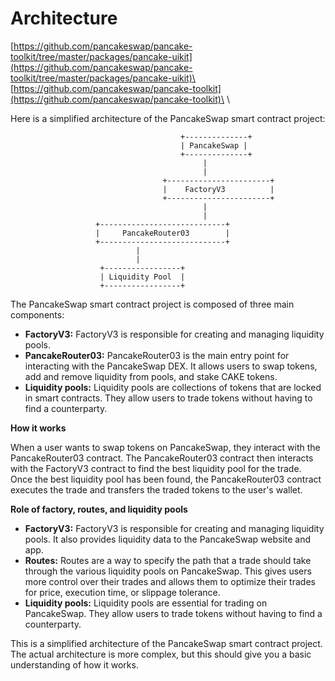 # Architecture

[https://github.com/pancakeswap/pancake-toolkit/tree/master/packages/pancake-uikit](https://github.com/pancakeswap/pancake-toolkit/tree/master/packages/pancake-uikit)\
\
[https://github.com/pancakeswap/pancake-toolkit](https://github.com/pancakeswap/pancake-toolkit)\
\


Here is a simplified architecture of the PancakeSwap smart contract project:

```
                                      +--------------+
                                      | PancakeSwap |
                                      +--------------+
                                           |
                                           |
                                  +-----------------------+
                                  |    FactoryV3          |
                                  +-----------------------+
                                           |
                                           |
                   +----------------------------+
                   |     PancakeRouter03        |
                   +----------------------------+
                            |
                            |
                    +-----------------+
                    | Liquidity Pool  |
                    +-----------------+
```

The PancakeSwap smart contract project is composed of three main components:

* **FactoryV3:** FactoryV3 is responsible for creating and managing liquidity pools.
* **PancakeRouter03:** PancakeRouter03 is the main entry point for interacting with the PancakeSwap DEX. It allows users to swap tokens, add and remove liquidity from pools, and stake CAKE tokens.
* **Liquidity pools:** Liquidity pools are collections of tokens that are locked in smart contracts. They allow users to trade tokens without having to find a counterparty.

**How it works**

When a user wants to swap tokens on PancakeSwap, they interact with the PancakeRouter03 contract. The PancakeRouter03 contract then interacts with the FactoryV3 contract to find the best liquidity pool for the trade. Once the best liquidity pool has been found, the PancakeRouter03 contract executes the trade and transfers the traded tokens to the user's wallet.

**Role of factory, routes, and liquidity pools**

* **FactoryV3:** FactoryV3 is responsible for creating and managing liquidity pools. It also provides liquidity data to the PancakeSwap website and app.
* **Routes:** Routes are a way to specify the path that a trade should take through the various liquidity pools on PancakeSwap. This gives users more control over their trades and allows them to optimize their trades for price, execution time, or slippage tolerance.
* **Liquidity pools:** Liquidity pools are essential for trading on PancakeSwap. They allow users to trade tokens without having to find a counterparty.

This is a simplified architecture of the PancakeSwap smart contract project. The actual architecture is more complex, but this should give you a basic understanding of how it works.

